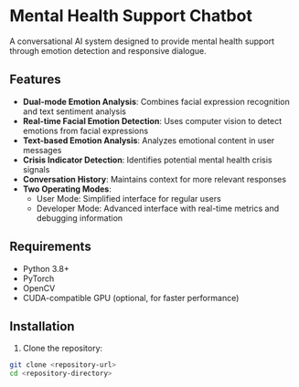 # Mental Health Support Chatbot

A conversational AI system designed to provide mental health support through emotion detection and responsive dialogue.

## Features

- **Dual-mode Emotion Analysis**: Combines facial expression recognition and text sentiment analysis
- **Real-time Facial Emotion Detection**: Uses computer vision to detect emotions from facial expressions
- **Text-based Emotion Analysis**: Analyzes emotional content in user messages
- **Crisis Indicator Detection**: Identifies potential mental health crisis signals
- **Conversation History**: Maintains context for more relevant responses
- **Two Operating Modes**:
  - User Mode: Simplified interface for regular users
  - Developer Mode: Advanced interface with real-time metrics and debugging information

## Requirements

- Python 3.8+
- PyTorch
- OpenCV
- CUDA-compatible GPU (optional, for faster performance)

## Installation

1. Clone the repository:
```bash
git clone <repository-url>
cd <repository-directory>